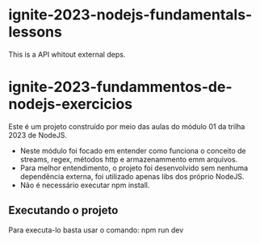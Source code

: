 # ignite-2023-nodejs-fundamentals-lessons
This is a API whitout external deps.

# ignite-2023-fundammentos-de-nodejs-exercicios

Este é um projeto construído por meio das aulas do módulo 01 da trilha 2023 de NodeJS.

- Neste módulo foi focado em entender como funciona o conceito de streams, regex, métodos http e armazenammento emm arquivos.
- Para melhor entendimento, o projeto foi desenvolvido sem nenhuma dependẽncia externa, foi utilizado apenas libs dos próprio NodeJS.
- Não é necessário executar npm install.

## Executando o projeto

Para executa-lo basta usar o comando: npm run dev